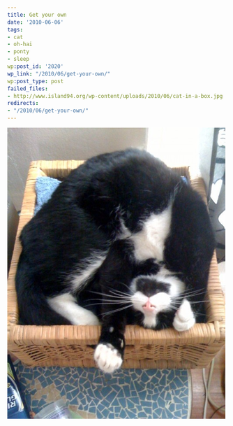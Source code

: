 ```yaml
---
title: Get your own
date: '2010-06-06'
tags:
- cat
- oh-hai
- ponty
- sleep
wp:post_id: '2020'
wp_link: "/2010/06/get-your-own/"
wp:post_type: post
failed_files:
- http://www.island94.org/wp-content/uploads/2010/06/cat-in-a-box.jpg
redirects:
- "/2010/06/get-your-own/"
---
```


[ ![](2010-06-06-Get-your-own/cat-in-a-box-500x666.jpg "cat in a box") ](2010-06-06-Get-your-own/cat-in-a-box.jpeg)
